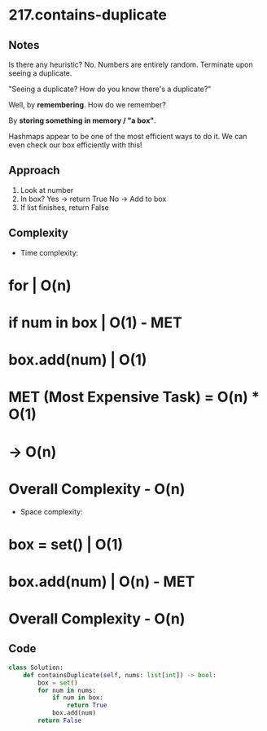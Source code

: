 # 217.contains-duplicate

## Notes

Is there any heuristic? No.
Numbers are entirely random.
Terminate upon seeing a duplicate.

"Seeing a duplicate? How do you know there's a duplicate?"

Well, by **remembering**.
How do we remember?

By **storing something in memory / "a box"**.

Hashmaps appear to be one of the most efficient ways to do it. We can even check
our box efficiently with this!

## Approach

1. Look at number
2. In box? 
    Yes -> return True
    No -> Add to box
3. If list finishes, return False

## Complexity
- Time complexity:

# for | O(n)
#    if num in box | O(1) - MET
#    box.add(num) | O(1)
# MET (Most Expensive Task) = O(n) * O(1)
# -> O(n)
# Overall Complexity - O(n)

- Space complexity:

# box = set() | O(1)
# box.add(num) | O(n) - MET
# Overall Complexity - O(n)

## Code
```python
class Solution:
    def containsDuplicate(self, nums: list[int]) -> bool:
        box = set()
        for num in nums: 
            if num in box:
                return True 
            box.add(num)
        return False
```
